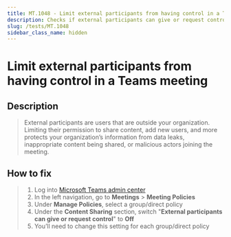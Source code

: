 ```yaml
---
title: MT.1048 - Limit external participants from having control in a Teams meeting
description: Checks if external participants can give or request control in a Teams meeting
slug: /tests/MT.1048
sidebar_class_name: hidden
---
```


# Limit external participants from having control in a Teams meeting

## Description

> External participants are users that are outside your organization. Limiting their permission to share content, add new users, and more protects your organization’s information from data leaks, inappropriate content being shared, or malicious actors joining the meeting.

## How to fix

> 1. Log into [Microsoft Teams admin center](https:/aka.ms/teamsadmincenter)
> 2. In the left navigation, go to **Meetings** > **Meeting Policies**
> 3. Under **Manage Policies**, select a group/direct policy
> 4. Under the **Content Sharing** section, switch "**External participants can give or request control**" to **Off**
> 5. You’ll need to change this setting for each group/direct policy
